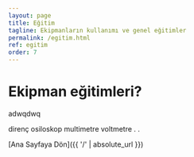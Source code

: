 ```yaml
---
layout: page
title: Eğitim
tagline: Ekipmanların kullanımı ve genel eğitimler
permalink: /egitim.html
ref: egitim
order: 7
---
```

<h1>Ekipman eğitimleri?</h1>
adwqdwq

direnç
osiloskop
multimetre
voltmetre
.
.


[Ana Sayfaya Dön]({{ '/' | absolute_url }})
